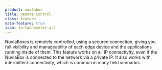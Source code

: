 ```yaml
---
product: nuvlabox
title: Remote Control
class: feature
main-feature: true
icon: fa-tachometer-alt
---
```


NuvlaBoxes is remotely controlled, using a secured connection, giving you full visibility and manageability of each edge device and the applications running inside of them. This feature works on all IP connectivity, even if the NuvlaBox is connected to the network via a private IP.  It also works with intermittent connectivity, which is common in many field scenarios.
